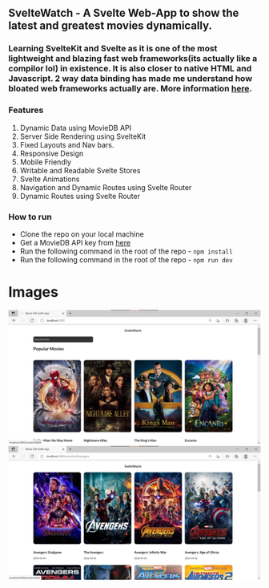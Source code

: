## SvelteWatch - A Svelte Web-App to show the latest and greatest movies dynamically.

### Learning SvelteKit and Svelte as it is one of the most lightweight and blazing fast web frameworks(its actually like a compilor lol) in existence. It is also closer to native HTML and Javascript. 2 way data binding has made me understand how bloated web frameworks actually are. More information [here](https://svelte.dev/docs/getting-started).

### Features

1. Dynamic Data using MovieDB API
2. Server Side Rendering using SvelteKit
3. Fixed Layouts and Nav bars.
4. Responsive Design
5. Mobile Friendly
6. Writable and Readable Svelte Stores
7. Svelte Animations
8. Navigation and Dynamic Routes using Svelte Router
9. Dynamic Routes using Svelte Router

### How to run

- Clone the repo on your local machine
- Get a MovieDB API key from [here](https://www.themoviedb.org/settings/api)
- Run the following command in the root of the repo - `npm install`
- Run the following command in the root of the repo - `npm run dev`

# Images

<img src="img2.png" alt="img2" width="600"/>
<img src="img1.png" alt="img1" width="600"/>
